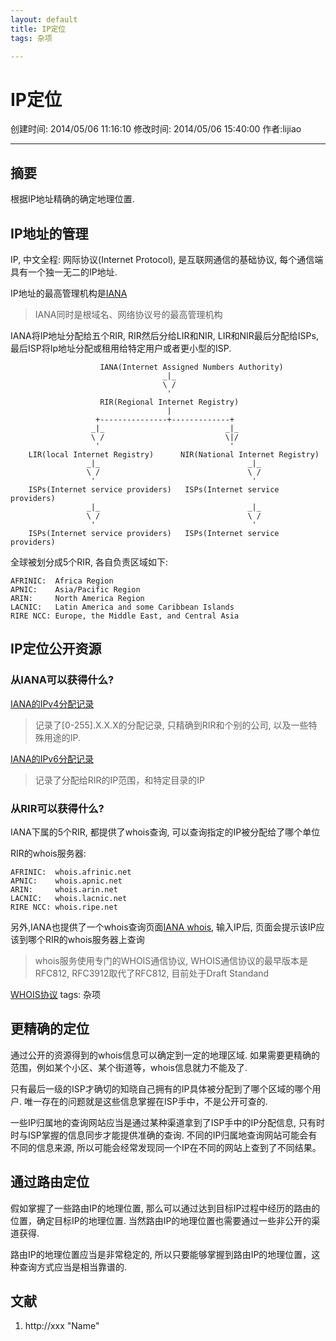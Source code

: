 ```yaml
---
layout: default
title: IP定位
tags: 杂项

---
```


# IP定位
创建时间: 2014/05/06 11:16:10  修改时间: 2014/05/06 15:40:00 作者:lijiao

----

## 摘要

根据IP地址精确的确定地理位置.

## IP地址的管理

IP, 中文全程: 网际协议(Internet Protocol), 是互联网通信的基础协议, 每个通信端具有一个独一无二的IP地址.

IP地址的最高管理机构是[IANA](http://www.iana.org/)

>IANA同时是根域名、网络协议号的最高管理机构

IANA将IP地址分配给五个RIR, RIR然后分给LIR和NIR, LIR和NIR最后分配给ISPs, 最后ISP将Ip地址分配或租用给特定用户或者更小型的ISP.

                        IANA(Internet Assigned Numbers Authority)
                                      _|_
                                      \ /
                                       ' 
                        RIR(Regional Internet Registry)
                                       |
                       +---------------+-------------+
                      _|_                           _|_
                      \ /                           \|/
                       '                             ' 
        LIR(local Internet Registry)      NIR(National Internet Registry)
                     _|_                                 _|_
                     \ /                                 \ /
                      '                                   ' 
        ISPs(Internet service providers)   ISPs(Internet service providers)
                     _|_                                 _|_
                     \ /                                 \ /
                      '                                   ' 
        ISPs(Internet service providers)   ISPs(Internet service providers)

全球被划分成5个RIR, 各自负责区域如下:

    AFRINIC:  Africa Region
    APNIC:    Asia/Pacific Region
    ARIN:     North America Region
    LACNIC:   Latin America and some Caribbean Islands
    RIRE NCC: Europe, the Middle East, and Central Asia

## IP定位公开资源

### 从IANA可以获得什么?

[IANA的IPv4分配记录](http://www.iana.org/assignments/ipv4-address-space/ipv4-address-space.xml)

>记录了[0-255].X.X.X的分配记录, 只精确到RIR和个别的公司, 以及一些特殊用途的IP.

[IANA的IPv6分配记录](http://www.iana.org/assignments/ipv6-unicast-address-assignments/ipv6-unicast-address-assignments.xhtml)

>记录了分配给RIR的IP范围，和特定目录的IP

### 从RIR可以获得什么?

IANA下属的5个RIR, 都提供了whois查询, 可以查询指定的IP被分配给了哪个单位

RIR的whois服务器:

    AFRINIC:  whois.afrinic.net
    APNIC:    whois.apnic.net        
    ARIN:     whois.arin.net
    LACNIC:   whois.lacnic.net
    RIRE NCC: whois.ripe.net

另外,IANA也提供了一个whois查询页面[IANA whois](http://www.iana.org/whois), 输入IP后, 页面会提示该IP应该到哪个RIR的whois服务器上查询

>whois服务使用专门的WHOIS通信协议, WHOIS通信协议的最早版本是RFC812, RFC3912取代了RFC812, 目前处于Draft Standand 

[WHOIS协议](https://www.rfc-editor.org/search/rfc_search_detail.php?title=whois&pubstatus%5B%5D=Any&pub_date_type=any)
tags: 杂项

## 更精确的定位

通过公开的资源得到的whois信息可以确定到一定的地理区域. 如果需要更精确的范围，例如某个小区、某个街道等，whois信息就力不能及了.

只有最后一级的ISP才确切的知晓自己拥有的IP具体被分配到了哪个区域的哪个用户. 唯一存在的问题就是这些信息掌握在ISP手中，不是公开可查的.

一些IP归属地的查询网站应当是通过某种渠道拿到了ISP手中的IP分配信息, 只有时时与ISP掌握的信息同步才能提供准确的查询. 
不同的IP归属地查询网站可能会有不同的信息来源, 所以可能会经常发现同一个IP在不同的网站上查到了不同结果。

## 通过路由定位

假如掌握了一些路由IP的地理位置, 那么可以通过达到目标IP过程中经历的路由的位置，确定目标IP的地理位置. 当然路由IP的地理位置也需要通过一些非公开的渠道获得.

路由IP的地理位置应当是非常稳定的, 所以只要能够掌握到路由IP的地理位置，这种查询方式应当是相当靠谱的.

## 文献
1. http://xxx  "Name"

